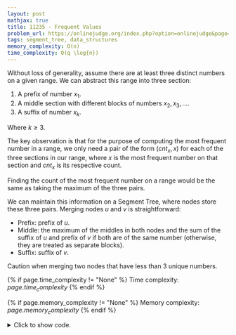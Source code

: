 ```yaml
---
layout: post
mathjax: true
title: 11235 - Frequent Values
problem_url: https://onlinejudge.org/index.php?option=onlinejudge&page=show_problem&problem=2176
tags: segment_tree, data_structures
memory_complexity: O(n)
time_complexity: O(q \log{n})
---
```


Without loss of generality, assume there are at least three distinct numbers
on a given range. We can abstract this range into three section:

1. A prefix of number $x_1$.
2. A middle section with different blocks of numbers $x_2, x_3, ...$.
3. A suffix of number $x_k$.

Where $k \geq 3$.

The key observation is that for the purpose of computing the most frequent
number in a range, we only need a pair of the form $(cnt_x, x)$ for each of
the three sections in our range, where $x$ is the most frequent number on
that section and $cnt_x$ is its respective count.

Finding the count of the most frequent number on a range would be the same as
taking the maximum of the three pairs.

We can maintain this information on a Segment Tree, where nodes store these
three pairs. Merging nodes $u$ and $v%$ is straightforward:

- Prefix: prefix of $u$.
- Middle: the maximum of the middles in both nodes and the sum of the suffix
of $u$ and prefix of $v$ if both are of the same number (otherwise, they are
treated as separate blocks).
- Suffix: suffix of $v$.

Caution when merging two nodes that have less than 3 unique numbers.


{% if page.time_complexity != "None" %}
Time complexity: ${{ page.time_complexity }}$
{% endif %}

{% if page.memory_complexity != "None" %}
Memory complexity: ${{ page.memory_complexity }}$
{% endif %}

<details>
<summary>
<p style="display:inline">Click to show code.</p>
</summary>
```cpp
{% raw %}
using namespace std;
using ll = long long;
using ii = pair<int, int>;
using vi = vector<int>;
template <typename InputIterator,
          typename T = typename iterator_traits<InputIterator>::value_type>
void read_n(InputIterator it, int n)
{
    copy_n(istream_iterator<T>(cin), n, it);
}
template <typename T, typename Container = vector<T>>
struct SegmentTree
{
    int n;
    vector<T> t;
    SegmentTree(Container &a) : n(a.size())
    {
        t.resize(4 * n);
        build(a, 1, 0, n - 1);
    }
    void build(Container &a, int v, int tl, int tr)
    {
        if (tl == tr)
            t[v] = T(a[tl]);
        else
        {
            int tm = (tl + tr) / 2;
            build(a, v * 2, tl, tm);
            build(a, v * 2 + 1, tm + 1, tr);
            t[v] = merge(t[v * 2], t[v * 2 + 1]);
        }
    }
    inline T merge(T a, T b) { return a + b; }
    T query(int v, int tl, int tr, int l, int r)
    {
        if (l > r)
            return T();
        if (l == tl and r == tr)
            return t[v];
        int tm = (tl + tr) / 2;
        return merge(query(v * 2, tl, tm, l, min(r, tm)),
                     query(v * 2 + 1, tm + 1, tr, max(l, tm + 1), r));
    }
};
struct Node
{
    ii l, m, r;
    Node() : l({0, 0}), m({0, 0}), r({0, 0}) {}
    explicit Node(int x) : l({1, x}), m({1, x}), r({1, x}) {}
    Node operator+(Node const &other) const
    {
        Node ans;
        ans.l = l;
        ans.r = other.r;
        ans.m = max(m, other.m);
        if (r.second == other.l.second)
            ans.m = max(ans.m, {r.first + other.l.first, r.second});
        else
            ans.m = max({ans.m, ans.l, ans.r});
        if (ans.l.second == ans.m.second)
            ans.l = ans.m;
        if (ans.r.second == ans.m.second)
            ans.r = ans.m;
        return ans;
    }
    int get(void) const { return max({l, m, r}).first; }
};
int main(void)
{
    ios::sync_with_stdio(false), cin.tie(NULL);
    int n, q;
    while (cin >> n, n)
    {
        cin >> q;
        vi a(n);
        read_n(begin(a), n);
        SegmentTree<Node, vi> st(a);
        while (q--)
        {
            int i, j;
            cin >> i >> j, i--, j--;
            cout << st.query(1, 0, n - 1, i, j).get() << endl;
        }
    }
    return 0;
}

{% endraw %}
```
</details>

